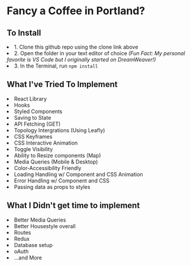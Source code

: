 <h1> Fancy a Coffee in Portland? </h1>

<h2> To Install </h2>
    <li> 1. Clone this github repo using the clone link above </li>
    <li> 2. Open the folder in your text editor of choice <i> (Fun Fact: My personal favorite is VS Code but I originally started on DreamWeaver!)</i></li>
    <li> 3. In the Terminal, run <code>npm install</code> </li>

<h2> What I've Tried To Implement </h2>
 <li> React Library</li>
 <li> Hooks</li>
  <li> Styled Components</li>
   <li> Saving to State</li>
    <li> API Fetching (GET) </li>
      <li> Topology Intergrations (Using Leafly) </li>
        <li> CSS Keyframes</li>
          <li> CSS Interactive Animation</li>
           <li> Toggle Visibility</li>
            <li> Ability to Resize components (Map) </li>
            <li> Media Queries (Mobile & Desktop) </li>
             <li> Color-Accessibility Friendly </li>
               <li> Loading Handling w/ Component and CSS Animation</li>
                <li> Error Handling w/ Component and CSS</li>
                 <li> Passing data as props to styles</li>


<h2> What I Didn't get time to implement</h2>
  <li> Better Media Queries </li>
   <li> Better Housestyle overall </li>
   <li> Routes </li>
    <li> Redux </li>
    <li> Database setup</li>
      <li> oAuth</li>
       <li> ...and More</li>